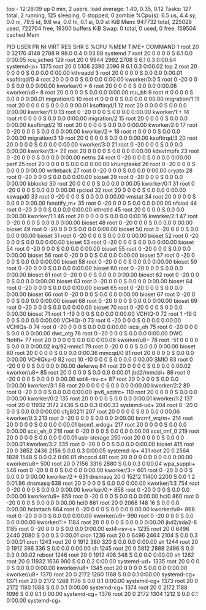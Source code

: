 top - 12:26:09 up 0 min,  2 users,  load average: 1.40, 0.35, 0.12
Tasks: 127 total,   2 running, 125 sleeping,   0 stopped,   0 zombie
%Cpu(s):  6.5 us,  4.4 sy,  0.0 ni, 79.5 id,  9.6 wa,  0.0 hi,  0.1 si,  0.0 st
KiB Mem:    947732 total,   225028 used,   722704 free,    19300 buffers
KiB Swap:        0 total,        0 used,        0 free.   159504 cached Mem

  PID USER      PR  NI    VIRT    RES    SHR S  %CPU %MEM     TIME+ COMMAND
    1 root      20   0   32176   4148   2788 R  98.0  0.4   0:03.68 systemd
    7 root      20   0       0      0      0 S   6.1  0.0   0:00.05 rcu_sched
  129 root      20   0    9944   2992   2708 S   6.1  0.3   0:00.64 systemd-jo+
 1375 root      20   0    5108   2396   2096 R   6.1  0.3   0:00.02 top
    2 root      20   0       0      0      0 S   0.0  0.0   0:00.00 kthreadd
    3 root      20   0       0      0      0 S   0.0  0.0   0:00.01 ksoftirqd/0
    4 root      20   0       0      0      0 S   0.0  0.0   0:00.00 kworker/0:0
    5 root       0 -20       0      0      0 S   0.0  0.0   0:00.00 kworker/0:+
    6 root      20   0       0      0      0 S   0.0  0.0   0:00.06 kworker/u8+
    8 root      20   0       0      0      0 S   0.0  0.0   0:00.00 rcu_bh
    9 root      rt   0       0      0      0 S   0.0  0.0   0:00.01 migration/0
   10 root      rt   0       0      0      0 S   0.0  0.0   0:00.00 migration/1
   11 root      20   0       0      0      0 S   0.0  0.0   0:00.01 ksoftirqd/1
   12 root      20   0       0      0      0 S   0.0  0.0   0:00.00 kworker/1:0
   13 root       0 -20       0      0      0 S   0.0  0.0   0:00.00 kworker/1:+
   14 root      rt   0       0      0      0 S   0.0  0.0   0:00.00 migration/2
   15 root      20   0       0      0      0 S   0.0  0.0   0:00.00 ksoftirqd/2
   16 root      20   0       0      0      0 S   0.0  0.0   0:00.00 kworker/2:0
   17 root       0 -20       0      0      0 S   0.0  0.0   0:00.00 kworker/2:+
   18 root      rt   0       0      0      0 S   0.0  0.0   0:00.00 migration/3
   19 root      20   0       0      0      0 S   0.0  0.0   0:00.00 ksoftirqd/3
   20 root      20   0       0      0      0 S   0.0  0.0   0:00.00 kworker/3:0
   21 root       0 -20       0      0      0 S   0.0  0.0   0:00.00 kworker/3:+
   22 root      20   0       0      0      0 S   0.0  0.0   0:00.00 kdevtmpfs
   23 root       0 -20       0      0      0 S   0.0  0.0   0:00.00 netns
   24 root       0 -20       0      0      0 S   0.0  0.0   0:00.00 perf
   25 root      20   0       0      0      0 S   0.0  0.0   0:00.00 khungtaskd
   26 root       0 -20       0      0      0 S   0.0  0.0   0:00.00 writeback
   27 root       0 -20       0      0      0 S   0.0  0.0   0:00.00 crypto
   28 root       0 -20       0      0      0 S   0.0  0.0   0:00.00 bioset
   29 root       0 -20       0      0      0 S   0.0  0.0   0:00.00 kblockd
   30 root      20   0       0      0      0 S   0.0  0.0   0:00.05 kworker/0:1
   31 root       0 -20       0      0      0 S   0.0  0.0   0:00.00 rpciod
   32 root      20   0       0      0      0 S   0.0  0.0   0:00.00 kswapd0
   33 root       0 -20       0      0      0 S   0.0  0.0   0:00.00 vmstat
   34 root      20   0       0      0      0 S   0.0  0.0   0:00.00 fsnotify_m+
   35 root       0 -20       0      0      0 S   0.0  0.0   0:00.00 nfsiod
   44 root       0 -20       0      0      0 S   0.0  0.0   0:00.00 kthrotld
   45 root      20   0       0      0      0 S   0.0  0.0   0:00.00 kworker/1:1
   46 root      20   0       0      0      0 S   0.0  0.0   0:00.16 kworker/2:1
   47 root       0 -20       0      0      0 S   0.0  0.0   0:00.00 bioset
   48 root       0 -20       0      0      0 S   0.0  0.0   0:00.00 bioset
   49 root       0 -20       0      0      0 S   0.0  0.0   0:00.00 bioset
   50 root       0 -20       0      0      0 S   0.0  0.0   0:00.00 bioset
   51 root       0 -20       0      0      0 S   0.0  0.0   0:00.00 bioset
   52 root       0 -20       0      0      0 S   0.0  0.0   0:00.00 bioset
   53 root       0 -20       0      0      0 S   0.0  0.0   0:00.00 bioset
   54 root       0 -20       0      0      0 S   0.0  0.0   0:00.00 bioset
   55 root       0 -20       0      0      0 S   0.0  0.0   0:00.00 bioset
   56 root       0 -20       0      0      0 S   0.0  0.0   0:00.00 bioset
   57 root       0 -20       0      0      0 S   0.0  0.0   0:00.00 bioset
   58 root       0 -20       0      0      0 S   0.0  0.0   0:00.00 bioset
   59 root       0 -20       0      0      0 S   0.0  0.0   0:00.00 bioset
   60 root       0 -20       0      0      0 S   0.0  0.0   0:00.00 bioset
   61 root       0 -20       0      0      0 S   0.0  0.0   0:00.00 bioset
   62 root       0 -20       0      0      0 S   0.0  0.0   0:00.00 bioset
   63 root       0 -20       0      0      0 S   0.0  0.0   0:00.00 bioset
   64 root       0 -20       0      0      0 S   0.0  0.0   0:00.00 bioset
   65 root       0 -20       0      0      0 S   0.0  0.0   0:00.00 bioset
   66 root       0 -20       0      0      0 S   0.0  0.0   0:00.00 bioset
   67 root       0 -20       0      0      0 S   0.0  0.0   0:00.00 bioset
   68 root       0 -20       0      0      0 S   0.0  0.0   0:00.00 bioset
   69 root       0 -20       0      0      0 S   0.0  0.0   0:00.00 bioset
   70 root       0 -20       0      0      0 S   0.0  0.0   0:00.00 bioset
   71 root       1 -19       0      0      0 S   0.0  0.0   0:00.00 VCHIQ-0
   72 root       1 -19       0      0      0 S   0.0  0.0   0:00.00 VCHIQr-0
   73 root       0 -20       0      0      0 S   0.0  0.0   0:00.00 VCHIQs-0
   74 root       0 -20       0      0      0 S   0.0  0.0   0:00.00 iscsi_eh
   75 root       0 -20       0      0      0 S   0.0  0.0   0:00.00 dwc_otg
   76 root       0 -20       0      0      0 S   0.0  0.0   0:00.00 DWC Notifi+
   77 root      20   0       0      0      0 S   0.0  0.0   0:00.06 kworker/u8+
   78 root     -51   0       0      0      0 S   0.0  0.0   0:00.02 irq/92-mmc1
   79 root       0 -20       0      0      0 S   0.0  0.0   0:00.00 bioset
   80 root      20   0       0      0      0 S   0.0  0.0   0:00.36 mmcqd/0
   81 root      20   0       0      0      0 S   0.0  0.0   0:00.00 VCHIQka-0
   82 root      10 -10       0      0      0 S   0.0  0.0   0:00.00 SMIO
   83 root       0 -20       0      0      0 S   0.0  0.0   0:00.00 deferwq
   84 root      20   0       0      0      0 S   0.0  0.0   0:00.02 kworker/u8+
   85 root      20   0       0      0      0 S   0.0  0.0   0:00.01 jbd2/mmcbl+
   86 root       0 -20       0      0      0 S   0.0  0.0   0:00.00 ext4-rsv-c+
   87 root      20   0       0      0      0 S   0.0  0.0   0:00.00 kworker/3:1
   88 root      20   0       0      0      0 S   0.0  0.0   0:00.00 kworker/2:2
   89 root       0 -20       0      0      0 S   0.0  0.0   0:00.00 ipv6_addrc+
  110 root      20   0       0      0      0 S   0.0  0.0   0:00.00 kworker/0:2
  135 root      20   0       0      0      0 S   0.0  0.0   0:00.01 kworker/1:2
  137 root      20   0   11932   3172   2436 S   0.0  0.3   0:00.33 systemd-ud+
  204 root       0 -20       0      0      0 S   0.0  0.0   0:00.00 cfg80211
  207 root      20   0       0      0      0 S   0.0  0.0   0:00.06 kworker/0:3
  213 root       0 -20       0      0      0 S   0.0  0.0   0:00.00 brcmf_wq/m+
  214 root      20   0       0      0      0 S   0.0  0.0   0:00.01 brcmf_wdog+
  217 root      20   0       0      0      0 S   0.0  0.0   0:00.00 scsi_eh_0
  218 root       0 -20       0      0      0 S   0.0  0.0   0:00.00 scsi_tmf_0
  219 root      20   0       0      0      0 S   0.0  0.0   0:00.01 usb-storage
  250 root      20   0       0      0      0 S   0.0  0.0   0:00.01 kworker/3:2
  335 root       0 -20       0      0      0 S   0.0  0.0   0:00.00 bioset
  415 root      20   0    3852   2436   2156 S   0.0  0.3   0:00.05 systemd-lo+
  431 root      20   0    2564   1828   1548 S   0.0  0.2   0:00.01 dhcpcd
  481 root      20   0       0      0      0 D   0.0  0.0   0:00.00 kworker/u8+
  500 root      20   0    7156   3316   2880 S   0.0  0.3   0:00.04 wpa_suppli+
  546 root       0 -20       0      0      0 S   0.0  0.0   0:00.00 kworker/3:+
  601 root       0 -20       0      0      0 S   0.0  0.0   0:00.00 kworker/2:+
  631 dnsmasq   20   0   15212  11400   2200 S   0.0  1.2   0:01.96 dnsmasq
  638 root      20   0       0      0      0 S   0.0  0.0   0:00.00 kworker/1:3
  754 root       0 -20       0      0      0 S   0.0  0.0   0:00.00 kworker/0:+
  858 root       0 -20       0      0      0 S   0.0  0.0   0:00.00 kworker/u9+
  859 root       0 -20       0      0      0 S   0.0  0.0   0:00.00 hci0
  860 root       0 -20       0      0      0 S   0.0  0.0   0:00.00 hci0
  861 root      20   0    2068    148     16 S   0.0  0.0   0:00.00 hciattach
  864 root       0 -20       0      0      0 S   0.0  0.0   0:00.00 kworker/u9+
  866 root       0 -20       0      0      0 S   0.0  0.0   0:00.00 kworker/u9+
  990 root       0 -20       0      0      0 S   0.0  0.0   0:00.00 kworker/1:+
 1184 root      20   0       0      0      0 S   0.0  0.0   0:00.00 jbd2/sda2-8
 1185 root       0 -20       0      0      0 S   0.0  0.0   0:00.00 ext4-rsv-c+
 1235 root      20   0    6496   2440   2080 S   0.0  0.3   0:00.01 cron
 1236 root      20   0    6496   2464   2104 S   0.0  0.3   0:00.01 cron
 1243 root      20   0    1912    380    320 S   0.0  0.0   0:00.00 sh
 1244 root      20   0    1912    396    336 S   0.0  0.0   0:00.00 sh
 1245 root      20   0    5812   2888   2496 S   0.0  0.3   0:00.02 reboot
 1246 root      20   0    1912    408    348 S   0.0  0.0   0:00.00 sh
 1262 root      20   0   11932   1636    900 S   0.0  0.2   0:00.00 systemd-ud+
 1335 root      20   0       0      0      0 S   0.0  0.0   0:00.00 kworker/u8+
 1345 root      20   0       0      0      0 S   0.0  0.0   0:00.00 kworker/u8+
 1370 root      20   0    2172   1260   1168 S   0.0  0.1   0:00.00 systemd-cg+
 1371 root      20   0    2172   1268   1176 S   0.0  0.1   0:00.00 systemd-cg+
 1373 root      20   0    2172   1180   1088 S   0.0  0.1   0:00.00 systemd-cg+
 1374 root      20   0    2172   1188   1096 S   0.0  0.1   0:00.00 systemd-cg+
 1376 root      20   0    2172   1304   1212 S   0.0  0.1   0:00.00 systemd-cg+
